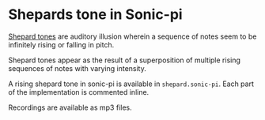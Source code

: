 # Shepards tone in Sonic-pi

[Shepard tones](https://en.wikipedia.org/wiki/Shepard_tone) are auditory
illusion wherein a sequence of notes seem to be infinitely rising or falling
in pitch.

Shepard tones appear as the result of a superposition of multiple rising
sequences of notes with varying intensity.

A rising shepard tone in sonic-pi is available in `shepard.sonic-pi`. Each
part of the implementation is commented inline.

Recordings are available as mp3 files.
